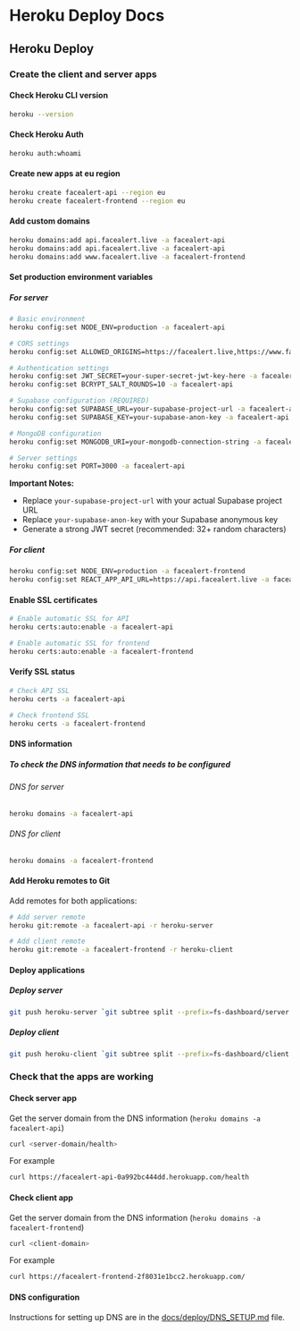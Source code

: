 # Heroku Deploy Docs

## Heroku Deploy

### Create the client and server apps

#### Check Heroku CLI version

```bash
heroku --version
```

#### Check Heroku Auth

```bash
heroku auth:whoami
```

#### Create new apps at eu region

```bash
heroku create facealert-api --region eu
heroku create facealert-frontend --region eu
```

#### Add custom domains

```bash
heroku domains:add api.facealert.live -a facealert-api
heroku domains:add api.facealert.live -a facealert-api
heroku domains:add www.facealert.live -a facealert-frontend
```

#### Set production environment variables

##### For server

```bash
# Basic environment
heroku config:set NODE_ENV=production -a facealert-api

# CORS settings
heroku config:set ALLOWED_ORIGINS=https://facealert.live,https://www.facealert.live -a facealert-api

# Authentication settings
heroku config:set JWT_SECRET=your-super-secret-jwt-key-here -a facealert-api
heroku config:set BCRYPT_SALT_ROUNDS=10 -a facealert-api

# Supabase configuration (REQUIRED)
heroku config:set SUPABASE_URL=your-supabase-project-url -a facealert-api
heroku config:set SUPABASE_KEY=your-supabase-anon-key -a facealert-api

# MongoDB configuration
heroku config:set MONGODB_URI=your-mongodb-connection-string -a facealert-api

# Server settings
heroku config:set PORT=3000 -a facealert-api
```

**Important Notes:**

- Replace `your-supabase-project-url` with your actual Supabase project URL
- Replace `your-supabase-anon-key` with your Supabase anonymous key
- Generate a strong JWT secret (recommended: 32+ random characters)

##### For client

```bash
heroku config:set NODE_ENV=production -a facealert-frontend
heroku config:set REACT_APP_API_URL=https://api.facealert.live -a facealert-frontend
```

#### Enable SSL certificates

```bash
# Enable automatic SSL for API
heroku certs:auto:enable -a facealert-api

# Enable automatic SSL for frontend  
heroku certs:auto:enable -a facealert-frontend
```

#### Verify SSL status

```bash
# Check API SSL
heroku certs -a facealert-api

# Check frontend SSL
heroku certs -a facealert-frontend
```

#### DNS information

##### To check the DNS information that needs to be configured

###### DNS for server

```bash
heroku domains -a facealert-api
```

###### DNS for client

```bash
heroku domains -a facealert-frontend
```

#### Add Heroku remotes to Git

Add remotes for both applications:

```bash
# Add server remote
heroku git:remote -a facealert-api -r heroku-server

# Add client remote  
heroku git:remote -a facealert-frontend -r heroku-client
```

#### Deploy applications

##### Deploy server

```bash
git push heroku-server `git subtree split --prefix=fs-dashboard/server HEAD`:refs/heads/main --force
```

##### Deploy client

```bash
git push heroku-client `git subtree split --prefix=fs-dashboard/client HEAD`:refs/heads/main --force
```

### Check that the apps are working

#### Check server app

Get the server domain from the DNS information (`heroku domains -a facealert-api`)

```bash
curl <server-domain/health>
```

For example

```bash
curl https://facealert-api-0a992bc444dd.herokuapp.com/health
```

#### Check client app

Get the server domain from the DNS information (`heroku domains -a facealert-frontend`)

```bash
curl <client-domain>
```

For example

```bash
curl https://facealert-frontend-2f8031e1bcc2.herokuapp.com/
```

#### DNS configuration

Instructions for setting up DNS are in the [docs/deploy/DNS_SETUP.md](DNS_SETUP.md) file.
